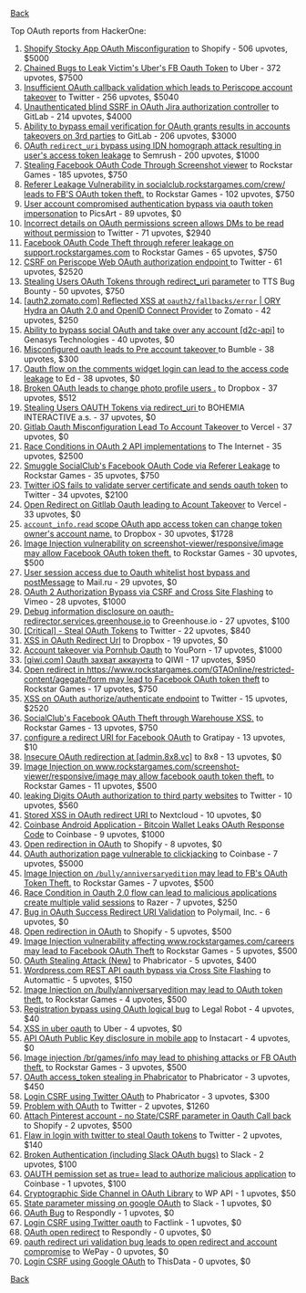 [Back](../README.md)

Top OAuth reports from HackerOne:

1. [Shopify Stocky App OAuth Misconfiguration](https://hackerone.com/reports/740989) to Shopify - 506 upvotes, $5000
2. [Chained Bugs to Leak Victim's Uber's FB Oauth Token](https://hackerone.com/reports/202781) to Uber - 372 upvotes, $7500
3. [Insufficient OAuth callback validation which leads to Periscope account takeover](https://hackerone.com/reports/110293) to Twitter - 256 upvotes, $5040
4. [Unauthenticated blind SSRF in OAuth Jira authorization controller](https://hackerone.com/reports/398799) to GitLab - 214 upvotes, $4000
5. [Ability to bypass email verification for OAuth grants results in accounts takeovers on 3rd parties](https://hackerone.com/reports/922456) to GitLab - 206 upvotes, $3000
6. [OAuth `redirect_uri` bypass using IDN homograph attack resulting in user's access token leakage](https://hackerone.com/reports/861940) to Semrush - 200 upvotes, $1000
7. [Stealing Facebook OAuth Code Through Screenshot viewer](https://hackerone.com/reports/488269) to Rockstar Games - 185 upvotes, $750
8. [Referer Leakage Vulnerability in  socialclub.rockstargames.com/crew/ leads to FB'S OAuth token theft.](https://hackerone.com/reports/787160) to Rockstar Games - 102 upvotes, $750
9. [User account compromised authentication bypass via oauth token impersonation](https://hackerone.com/reports/739321) to PicsArt - 89 upvotes, $0
10. [Incorrect details on OAuth permissions screen allows DMs to be read without permission](https://hackerone.com/reports/434763) to Twitter - 71 upvotes, $2940
11. [Facebook OAuth Code Theft through referer leakage on support.rockstargames.com](https://hackerone.com/reports/482743) to Rockstar Games - 65 upvotes, $750
12. [CSRF on Periscope Web OAuth authorization endpoint ](https://hackerone.com/reports/215381) to Twitter - 61 upvotes, $2520
13. [Stealing Users OAuth Tokens through redirect_uri parameter](https://hackerone.com/reports/665651) to TTS Bug Bounty - 50 upvotes, $750
14. [[auth2.zomato.com] Reflected XSS at `oauth2/fallbacks/error` | ORY Hydra an OAuth 2.0 and OpenID Connect Provider](https://hackerone.com/reports/456333) to Zomato - 42 upvotes, $250
15. [Ability to bypass social OAuth and take over any account [d2c-api]](https://hackerone.com/reports/729960) to Genasys Technologies - 40 upvotes, $0
16. [Misconfigured oauth leads to Pre account takeover ](https://hackerone.com/reports/1074047) to Bumble - 38 upvotes, $300
17. [Oauth flow on the comments widget login can lead to the access code leakage](https://hackerone.com/reports/292783) to Ed - 38 upvotes, $0
18. [Broken OAuth leads to change photo profile users .](https://hackerone.com/reports/642475) to Dropbox - 37 upvotes, $512
19. [Stealing Users OAUTH Tokens via redirect_uri ](https://hackerone.com/reports/405100) to BOHEMIA INTERACTIVE a.s. - 37 upvotes, $0
20. [Gitlab Oauth Misconfiguration Lead To Account Takeover ](https://hackerone.com/reports/541701) to Vercel - 37 upvotes, $0
21. [Race Conditions in OAuth 2 API implementations](https://hackerone.com/reports/55140) to The Internet - 35 upvotes, $2500
22. [Smuggle SocialClub's Facebook OAuth Code via Referer Leakage](https://hackerone.com/reports/342709) to Rockstar Games - 35 upvotes, $750
23. [Twitter iOS fails to validate server certificate and sends oauth token](https://hackerone.com/reports/168538) to Twitter - 34 upvotes, $2100
24. [Open Redirect on Gitllab Oauth leading to Acount Takeover](https://hackerone.com/reports/677617) to Vercel - 33 upvotes, $0
25. [`account_info.read` scope OAuth app access token can change token owner's account name.](https://hackerone.com/reports/1031240) to Dropbox - 30 upvotes, $1728
26. [Image Injection vulnerability on screenshot-viewer/responsive/image may allow Facebook OAuth token theft.](https://hackerone.com/reports/655288) to Rockstar Games - 30 upvotes, $500
27. [User session access due to Oauth whitelist host bypass and postMessage](https://hackerone.com/reports/875938) to Mail.ru - 29 upvotes, $0
28. [OAuth 2 Authorization Bypass via CSRF and Cross Site Flashing](https://hackerone.com/reports/136582) to Vimeo - 28 upvotes, $1000
29. [Debug information disclosure on oauth-redirector.services.greenhouse.io](https://hackerone.com/reports/315205) to Greenhouse.io - 27 upvotes, $100
30. [[Critical] - Steal OAuth Tokens](https://hackerone.com/reports/131202) to Twitter - 22 upvotes, $840
31. [XSS in OAuth Redirect Url](https://hackerone.com/reports/163707) to Dropbox - 19 upvotes, $0
32. [Account takeover via Pornhub Oauth](https://hackerone.com/reports/192648) to YouPorn - 17 upvotes, $1000
33. [[qiwi.com] Oauth захват аккаунта](https://hackerone.com/reports/159507) to QIWI - 17 upvotes, $950
34. [Open redirect in https://www.rockstargames.com/GTAOnline/restricted-content/agegate/form may lead to Facebook OAuth token theft](https://hackerone.com/reports/798121) to Rockstar Games - 17 upvotes, $750
35. [XSS on OAuth authorize/authenticate endpoint](https://hackerone.com/reports/87040) to Twitter - 15 upvotes, $2520
36. [SocialClub's Facebook OAuth Theft through Warehouse XSS.](https://hackerone.com/reports/316948) to Rockstar Games - 13 upvotes, $750
37. [configure a redirect URI for Facebook OAuth](https://hackerone.com/reports/140432) to Gratipay - 13 upvotes, $10
38. [Insecure OAuth redirection at [admin.8x8.vc]](https://hackerone.com/reports/770548) to 8x8 - 13 upvotes, $0
39. [Image Injection on www.rockstargames.com/screenshot-viewer/responsive/image may allow facebook oauth token theft.](https://hackerone.com/reports/497655) to Rockstar Games - 11 upvotes, $500
40. [leaking Digits OAuth authorization to third party websites](https://hackerone.com/reports/166942) to Twitter - 10 upvotes, $560
41. [Stored XSS in OAuth redirect URI ](https://hackerone.com/reports/261138) to Nextcloud - 10 upvotes, $0
42. [Coinbase Android Application - Bitcoin Wallet Leaks OAuth Response Code](https://hackerone.com/reports/5314) to Coinbase - 9 upvotes, $1000
43. [Open redirection in OAuth](https://hackerone.com/reports/405697) to Shopify - 8 upvotes, $0
44. [OAuth authorization page vulnerable to clickjacking](https://hackerone.com/reports/65825) to Coinbase - 7 upvotes, $5000
45. [Image Injection on `/bully/anniversaryedition` may lead to FB's OAuth Token Theft.](https://hackerone.com/reports/659784) to Rockstar Games - 7 upvotes, $500
46. [Race Condition in Oauth 2.0 flow can lead to malicious applications create multiple valid sessions](https://hackerone.com/reports/699112) to Razer - 7 upvotes, $250
47. [Bug in OAuth Success Redirect URI Validation](https://hackerone.com/reports/753547) to Polymail, Inc. - 6 upvotes, $0
48. [Open redirection in OAuth](https://hackerone.com/reports/55525) to Shopify - 5 upvotes, $500
49. [Image Injection vulnerability affecting www.rockstargames.com/careers may lead to Facebook OAuth Theft](https://hackerone.com/reports/491654) to Rockstar Games - 5 upvotes, $500
50. [OAuth Stealing Attack (New)](https://hackerone.com/reports/3930) to Phabricator - 5 upvotes, $400
51. [Wordpress.com REST API oauth bypass via Cross Site Flashing](https://hackerone.com/reports/176308) to Automattic - 5 upvotes, $150
52. [Image Injection on /bully/anniversaryedition may lead to OAuth token theft.](https://hackerone.com/reports/498358) to Rockstar Games - 4 upvotes, $500
53. [Registration bypass using OAuth logical bug](https://hackerone.com/reports/64946) to Legal Robot - 4 upvotes, $40
54. [XSS in uber oauth](https://hackerone.com/reports/131052) to Uber - 4 upvotes, $0
55. [API OAuth Public Key disclosure in mobile app](https://hackerone.com/reports/160120) to Instacart - 4 upvotes, $0
56. [Image injection /br/games/info may lead to phishing attacks or FB OAuth theft.](https://hackerone.com/reports/510388) to Rockstar Games - 3 upvotes, $500
57. [OAuth access_token stealing in Phabricator](https://hackerone.com/reports/3596) to Phabricator - 3 upvotes, $450
58. [Login CSRF using Twitter OAuth](https://hackerone.com/reports/2228) to Phabricator - 3 upvotes, $300
59. [Problem with OAuth](https://hackerone.com/reports/46485) to Twitter - 2 upvotes, $1260
60. [Attach Pinterest account - no State/CSRF parameter in Oauth Call back](https://hackerone.com/reports/111218) to Shopify - 2 upvotes, $500
61. [Flaw in login with twitter to steal Oauth tokens](https://hackerone.com/reports/44492) to Twitter - 2 upvotes, $140
62. [Broken Authentication (including Slack OAuth bugs)](https://hackerone.com/reports/2559) to Slack - 2 upvotes, $100
63. [OAUTH pemission set as true= lead to authorize malicious application](https://hackerone.com/reports/87561) to Coinbase - 1 upvotes, $100
64. [Cryptographic Side Channel in OAuth Library](https://hackerone.com/reports/31168) to WP API - 1 upvotes, $50
65. [State parameter missing on google OAuth](https://hackerone.com/reports/2688) to Slack - 1 upvotes, $0
66. [OAuth Bug](https://hackerone.com/reports/9460) to Respondly - 1 upvotes, $0
67. [Login CSRF using Twitter oauth](https://hackerone.com/reports/13555) to Factlink - 1 upvotes, $0
68. [OAuth open redirect](https://hackerone.com/reports/7900) to Respondly - 0 upvotes, $0
69. [oauth redirect uri validation bug leads to open redirect and account compromise](https://hackerone.com/reports/20661) to WePay - 0 upvotes, $0
70. [Login CSRF using Google OAuth](https://hackerone.com/reports/118737) to ThisData - 0 upvotes, $0


[Back](../README.md)